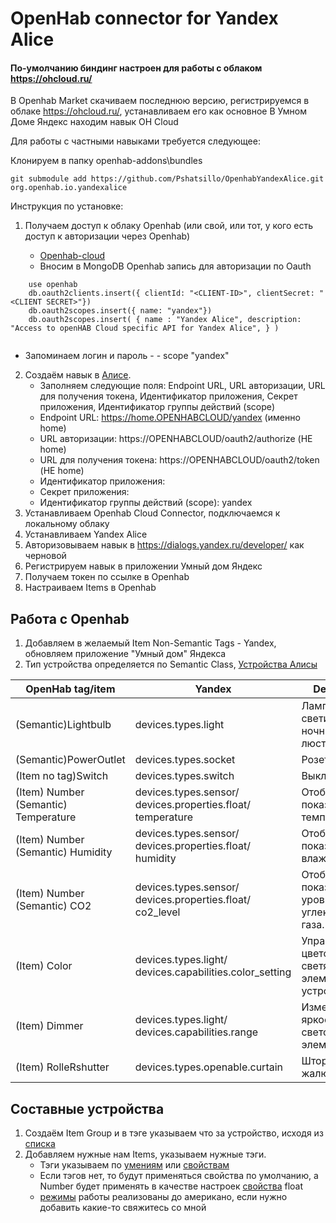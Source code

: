 # OpenHab connector for Yandex Alice

#### По-умолчанию биндинг настроен для работы с облаком https://ohcloud.ru/

В Openhab Market скачиваем последнюю версию, регистрируемся в облаке  https://ohcloud.ru/, устанавливаем его как основное
В Умном Доме Яндекс находим навык OH Cloud

Для работы с частными навыками требуется следующее:

Клонируем в папку openhab-addons\bundles

```git submodule add https://github.com/Pshatsillo/OpenhabYandexAlice.git org.openhab.io.yandexalice```

Инструкция по установке:

1. Получаем доступ к облаку Openhab (или свой, или тот, у кого есть доступ к авторизации через Openhab)
   
   * [Openhab-cloud](https://github.com/openhab/openhab-cloud)
   * Вносим в MongoDB Openhab запись для авторизации по Oauth 
  
```
    use openhab
    db.oauth2clients.insert({ clientId: "<CLIENT-ID>", clientSecret: "<CLIENT SECRET>"})
    db.oauth2scopes.insert({ name: "yandex"})
    db.oauth2scopes.insert( { name : "Yandex Alice", description: "Access to openHAB Cloud specific API for Yandex Alice", } )
 
  ```

  * Запоминаем логин и пароль <CLIENT-ID> - <CLIENT SECRET> - scope "yandex"

2. Создаём навык в [Алисе](https://dialogs.yandex.ru/developer/).
   * Заполняем следующие поля: Endpoint URL, URL авторизации, URL для получения токена, Идентификатор приложения, Секрет приложения, Идентификатор группы действий (scope)
   * Endpoint URL: https://home.OPENHABCLOUD/yandex (именно home)
   * URL авторизации: https://OPENHABCLOUD/oauth2/authorize (НЕ home)
   * URL для получения токена: https://OPENHABCLOUD/oauth2/token (НЕ home)
   * Идентификатор приложения: <CLIENT-ID>
   * Секрет приложения: <CLIENT SECRET>
   * Идентификатор группы действий (scope): yandex
3. Устанавливаем Openhab Cloud Connector, подключаемся к локальному облаку
4. Устанавливаем Yandex Alice
5. Авторизовываем навык в https://dialogs.yandex.ru/developer/ как черновой
6. Регистрируем навык в приложении Умный дом Яндекс
7. Получаем токен по ссылке в Openhab
8. Настраиваем Items в Openhab

## Работа с Openhab

1. Добавляем в желаемый Item Non-Semantic Tags - Yandex, обновляем приложение "Умный дом" Яндекса
2. Тип устройства определяется по Semantic Class, [Устройства Алисы](https://yandex.ru/dev/dialogs/smart-home/doc/concepts/device-types.html)

| OpenHab tag/item                     | Yandex                                                                     |  Describe   |
|--------------------------------------|----------------------------------------------------------------------------|-----|
| (Semantic)Lightbulb                  | devices.types.light                                                        |   Лампочка, светильник, ночник, люстра  |
| (Semantic)PowerOutlet                | devices.types.socket                                                       |  Розетка   |
| (Item no tag)Switch                  | devices.types.switch                                                       |  Выключатель   |
| (Item) Number (Semantic) Temperature | devices.types.sensor/ devices.properties.float/ temperature                |  Отображение показаний температуры   |
| (Item) Number (Semantic) Humidity    | devices.types.sensor/ devices.properties.float/           humidity         |  Отображение показаний влажности.   |
| (Item) Number (Semantic) CO2         | devices.types.sensor/ devices.properties.float/           co2_level        |   Отображение показаний уровня углекислого газа.|
| (Item) Color                         | devices.types.light/ devices.capabilities.color_setting                    |  Управление цветом для светящихся элементов в устройстве   |
| (Item) Dimmer                        | devices.types.light/                            devices.capabilities.range |  Изменение яркости световых элементов.   |
| (Item) RolleRshutter                 |   devices.types.openable.curtain                                                   |  Шторы, жалюзи.   |

## **Составные устройства**


1. Создаём Item Group и в тэге указываем что за устройство, исходя из [списка](https://yandex.ru/dev/dialogs/smart-home/doc/concepts/device-types.html)
2. Добавляем нужные нам Items, указываем нужные тэги.
   * Тэги указываем по [умениям](https://yandex.ru/dev/dialogs/smart-home/doc/concepts/capability-types.html) или [свойствам](https://yandex.ru/dev/dialogs/smart-home/doc/concepts/properties-types.html)
   * Если тэгов нет, то будут применяться свойства по умолчанию, а Number будет применять в качестве настроек [свойства](https://yandex.ru/dev/dialogs/smart-home/doc/concepts/float.html) float
   * [режимы](https://yandex.ru/dev/dialogs/smart-home/doc/concepts/mode-instance-modes.html) работы реализованы до американо, если нужно добавить какие-то свяжитесь со мной


